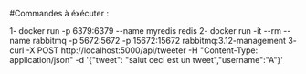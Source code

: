 #Commandes à éxécuter : 

1- docker run -p 6379:6379 --name myredis redis
2- docker run -it --rm --name rabbitmq -p 5672:5672 -p 15672:15672 rabbitmq:3.12-management
3-  curl -X POST http://localhost:5000/api/tweeter -H "Content-Type: application/json" -d '{"tweet": "salut ceci est un tweet","username":"A"}'


